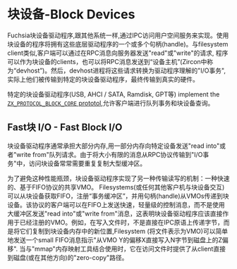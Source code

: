 # 块设备-Block Devices

Fuchsia块设备驱动程序,跟其他系统一样,通过IPC访问用户空间服务来实现。使用块设备的程序将拥有这些底层驱动程序的一个或多个句柄(handle)。与filesystem client类似,客户端可以通过在RPC消息向服务器发送"read"或"write"的请求, 程序可以作为块设备的clients，也可以将RPC消息发送到“设备主机”(Zircon中称为“devhost”)。然后，devhost进程将这些请求转换为驱动程序理解的"I/O事务", 实际上他们被传输到特定的块设备驱动程序，最终传输到真实的硬件。



特定的块设备驱动程序(USB, AHCI / SATA, Ramdisk, GPT等) implement
the [`ZX_PROTOCOL_BLOCK_CORE`
prototol](https://fuchsia.googlesource.com/zircon/+/master/system/public/zircon/device/block.h),允许客户端进行队列事务和块设备查询。

## Fast块 I/O - Fast Block I/O

块设备驱动程序通常承担大部分内存,用一部分内存向特定设备发送"read into"或者"write from"队列请求。由于将大小有限的消息从RPC协议传输到"I/O事务"中，访问块设备常常需要重复复制大型缓冲区。

为了避免这种性能瓶颈，块设备驱动程序实现了另一种传输读写的机制：一种快速的、基于FIFO协议的共享VMO。 Filesystems(或任何其他客户机与块设备交互) 可以从块设备获取FIFO，注册“事务缓冲区”，并用句柄(handle)从VMOs传递到块设备。该协议的客户端可以在FIFO上发送快速，轻量级的控制消息，而不是使用大缓冲区发送"read into"或"write from"消息，这表明块设备驱动程序应该直接作用于已经注册的VMO。例如，在写入文件时，不是直接在IPC原语上传递字节，而是将它们复制到块设备内存中的新位置,Filesystem (将文件表示为VMO)可以简单地发送一个small FIFO消息指示"从VMO Y的偏移X直接写入N字节到磁盘上的Z偏移". 当与"mmap"内存映射工具结合使用时，它在访问文件时提供了从client直接到磁盘(或在其他方向)的"zero-copy"路径。
